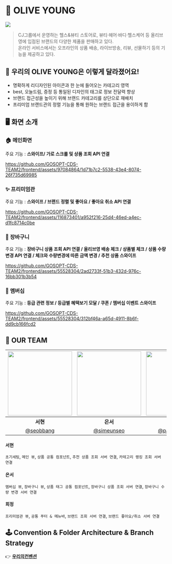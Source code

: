 # 💄 OLIVE YOUNG
<img src="https://github.com/GOSOPT-CDS-TEAM2/frontend/assets/97084864/c0bf5a98-9eba-4cb9-820b-4f32f758b66e"/>

> CJ그룹에서 운영하는 헬스&뷰티 스토어로, 뷰티·헤어·바디·헬스케어 등 올리브영에 입점된 브랜드의 다양한 제품을 판매하고 있다. <br/>
> 온라인 서비스에서는 오프라인의 상품 배송, 라이브방송, 리뷰, 선물하기 등의 기능을 제공하고 있다.

## 🔮 우리의 OLIVE YOUNG은 이렇게 달라졌어요!
* 명확하게 리디자인된 아이콘과 한 눈에 들어오는 카테고리 영역
* best, 오늘드림, 증정 등 통일된 디자인의 태그로 정보 전달력 향상
* 브랜드 접근성을 높이기 위해 브랜드 카테고리를 상단으로 재배치
* 프리미엄 브랜드관의 정렬 기능을 통해 원하는 브랜드 접근을 용이하게 함

## 🖥 화면 소개
### 🏠 **메인화면**
주요 기능 : **스와이프/ 가로 스크롤 및 상품 조회 API 연결**

https://github.com/GOSOPT-CDS-TEAM2/frontend/assets/97084864/1d71b7c2-5538-43e4-8074-26f735d69985



### ✨ **프리미엄관**
주요 기능 : **스와이프 / 브랜드 정렬 및 좋아요 / 좋아요 취소 API 연결**

https://github.com/GOSOPT-CDS-TEAM2/frontend/assets/116873401/a952f216-25d4-46ed-a4ec-d1fc8714c0be


### 🛒 **장바구니**
주요 기능 : **장바구니 상품 조회 API 연결 / 올리브영 배송 체크 / 상품별 체크 / 상품 수량 변경 API 연결 / 체크와 수량변경에 따른 금액 변경 / 추천 상품 스와이프**

https://github.com/GOSOPT-CDS-TEAM2/frontend/assets/55528304/2ad2733f-51b3-432d-976c-16bb301b3b54


### 🎁 **멤버십**
주요 기능 : **등급 관련 정보 / 등급별 혜택보기 모달 / 쿠폰 / 멤버십 이벤트 스와이프**

https://github.com/GOSOPT-CDS-TEAM2/frontend/assets/55528304/312bf46a-a65d-4911-8b6f-dd9cb166fcd2


## 💚 OUR TEAM
| <img src="https://avatars.githubusercontent.com/u/97084864?v=4" width="200" height="200" /> | <img src="https://avatars.githubusercontent.com/u/55528304?v=4" width="200" height="200" /> | <img src="https://github.com/GOSOPT-CDS-TEAM2/frontend/assets/97084864/c6d35974-8fc1-4089-93be-9430d4d33d2d" width="200" height="200" /> |
| :---: | :---: | :---: |
| <div align = "center"><b>서현</b></div> | <div align = "center"><b>은서</b></div> | <div align = "center"><b>희정</b></div>  
| [@seobbang](https://github.com/seobbang) | [@simeunseo](https://github.com/simeunseo) | [@parkheeddong](https://github.com/parkheeddong)

#### 서현
`초기세팅`, `메인 뷰`, `상품 공통 컴포넌트`, `추천 상품 조회 서버 연결`, `카테고리 랭킹 조회 서버 연결`
#### 은서
`멤버십 뷰`, `장바구니 뷰`, `상품 태그 공통 컴포넌트`, `장바구니 상품 조회 서버 연결`, `장바구니 수량 변경 서버 연결`
#### 희정
`프리미엄관 뷰`, `공통 푸터 & 메뉴바`, `브랜드 조회 서버 연결`, `브랜드 좋아요/취소 서버 연결`

## 🕹 Convention & Folder Architecture & Branch Strategy
👉 <a href="https://dull-sherbet-7c4.notion.site/94bcf11e943344ea85e4c1d211f254d5">**우리의컨벤션**</a>

